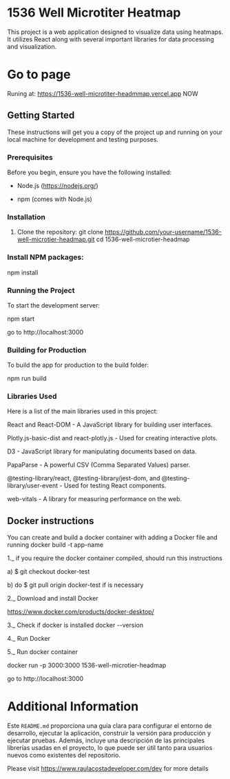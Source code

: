 # 1536 Well Microtiter Heatmap

This project is a web application designed to visualize data using heatmaps. It utilizes React along with several important libraries for data processing and visualization.

# Go to page

Runing at: https://1536-well-microtiter-headmmap.vercel.app NOW

## Getting Started

These instructions will get you a copy of the project up and running on your local machine for development and testing purposes.

### Prerequisites

Before you begin, ensure you have the following installed:

- Node.js (https://nodejs.org/)

- npm (comes with Node.js)

### Installation

1. Clone the repository:
   git clone https://github.com/your-username/1536-well-microtier-headmap.git
   cd 1536-well-microtier-headmap

### Install NPM packages:

npm install

### Running the Project

To start the development server:

npm start

go to http://localhost:3000

### Building for Production
To build the app for production to the build folder:

npm run build


### Libraries Used
Here is a list of the main libraries used in this project:

React and React-DOM - A JavaScript library for building user interfaces.

Plotly.js-basic-dist and react-plotly.js - Used for creating interactive plots.

D3 - JavaScript library for manipulating documents based on data.

PapaParse - A powerful CSV (Comma Separated Values) parser.

@testing-library/react, @testing-library/jest-dom, and @testing-library/user-event - Used for testing React components.

web-vitals - A library for measuring performance on the web.

## Docker instructions
You can create and build a docker container with adding a Docker file and running docker build -t app-name

1._ if you require the docker container compiled, should run this instructions

   a) $ git checkout docker-test

   b) do $ git pull origin docker-test if is necessary

2._ Download and install Docker

https://www.docker.com/products/docker-desktop/

3._ Check if docker is installed
docker --version

4._ Run Docker

5._ Run docker container

docker run -p 3000:3000 1536-well-microtier-headmap

go to http://localhost:3000



# Additional Information

Este `README.md` proporciona una guía clara para configurar el entorno de desarrollo, ejecutar la aplicación, construir la versión para producción y ejecutar pruebas. Además, incluye una descripción de las principales librerías usadas en el proyecto, lo que puede ser útil tanto para usuarios nuevos como existentes del repositorio.

Please visit https://www.raulacostadeveloper.com/dev for more details

